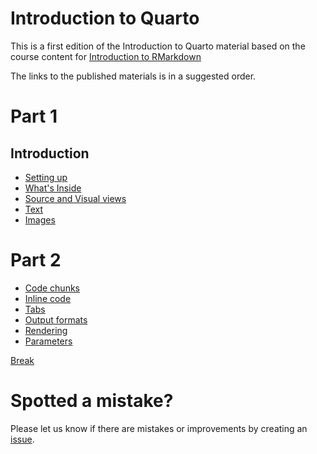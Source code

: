
# Introduction to Quarto

<!-- badges: start -->
<!-- badges: end -->

This is a first edition of the Introduction to Quarto material based on the course content for [Introduction to RMarkdown](https://github.com/nhs-r-community/rmarkdown_intro#r-markdown-from-basics-to-advanced)

The links to the published materials is in a suggested order.

# Part 1

## Introduction
- [Setting up](https://nhs-r-community.github.io/intro-quarto/session-intro.html#/title-slide)  
- [What's Inside](https://nhs-r-community.github.io/intro-quarto/session-whats-inside.html#/title-slide)  
- [Source and Visual views](https://nhs-r-community.github.io/intro-quarto/session-source-visual.html#/title-slide)
- [Text](https://nhs-r-community.github.io/intro-quarto/session-text.html#/title-slide)  
- [Images](https://nhs-r-community.github.io/intro-quarto/session-images.html#/title-slide)  

# Part 2
- [Code chunks](https://nhs-r-community.github.io/intro-quarto/session-code-chunks.html#/title-slide)  
- [Inline code](https://nhs-r-community.github.io/intro-quarto/session-inline-code.html#/title-slide)  
- [Tabs](https://nhs-r-community.github.io/intro-quarto/session-tabs.html#/title-slide)  
- [Output formats](https://nhs-r-community.github.io/intro-quarto/session-output-formats.html#/title-slide)  
- [Rendering](https://nhs-r-community.github.io/intro-quarto/session-rendering.html#/title-slide)
- [Parameters](https://nhs-r-community.github.io/intro-quarto/session-parameters.html#/title-slide)  

[Break](https://nhs-r-community.github.io/intro-quarto/session-break-slide.html#/title-slide)


# Spotted a mistake?
Please let us know if there are mistakes or improvements by creating an 
[issue](https://github.com/nhs-r-community/intro-quarto/issues).  
